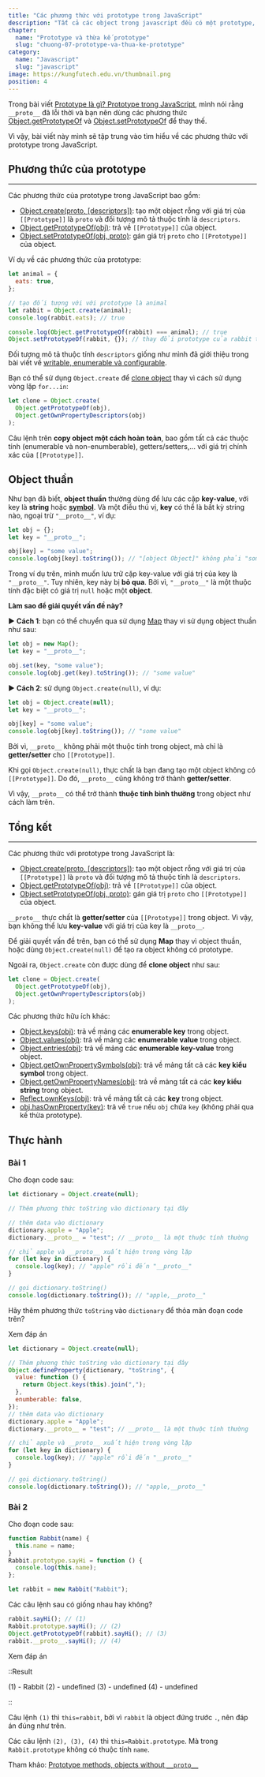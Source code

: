 ```yaml
---
title: "Các phương thức với prototype trong JavaScript"
description: "Tất cả các object trong javascript đều có một prototype, và các object này kế thừa các thuộc tính (properties) cũng như phương thức (methods) từ prototype của mình."
chapter:
  name: "Prototype và thừa kế prototype"
  slug: "chuong-07-prototype-va-thua-ke-prototype"
category:
  name: "Javascript"
  slug: "javascript"
image: https://kungfutech.edu.vn/thumbnail.png
position: 4
---
```


Trong bài viết [Prototype là gì? Prototype trong JavaScript](/bai-viet/javascript/prototype-trong-javascript), mình nói rằng `__proto__` đã lỗi thời và bạn nên dùng các phương thức [Object.getPrototypeOf](https://developer.mozilla.org/en-US/docs/Web/JavaScript/Reference/Global_Objects/Object/getPrototypeOf) và [Object.setPrototypeOf](https://developer.mozilla.org/en-US/docs/Web/JavaScript/Reference/Global_Objects/Object/setPrototypeOf) để thay thế.

Vì vậy, bài viết này mình sẽ tập trung vào tìm hiểu về các phương thức với prototype trong JavaScript.

## Phương thức của prototype

---

Các phương thức của prototype trong JavaScript bao gồm:

- [Object.create(proto, \[descriptors\])](https://developer.mozilla.org/en-US/docs/Web/JavaScript/Reference/Global_Objects/Object/create): tạo một object rỗng với giá trị của `[[Prototype]]` là `proto` và đối tượng mô tả thuộc tính là `descriptors`.
- [Object.getPrototypeOf(obj)](https://developer.mozilla.org/en-US/docs/Web/JavaScript/Reference/Global_Objects/Object/getPrototypeOf): trả về `[[Prototype]]` của object.
- [Object.setPrototypeOf(obj, proto)](https://developer.mozilla.org/en-US/docs/Web/JavaScript/Reference/Global_Objects/Object/setPrototypeOf): gán giá trị `proto` cho `[[Prototype]]` của object.

Ví dụ về các phương thức của prototype:

```js
let animal = {
  eats: true,
};

// tạo đối tượng với với prototype là animal
let rabbit = Object.create(animal);
console.log(rabbit.eats); // true

console.log(Object.getPrototypeOf(rabbit) === animal); // true
Object.setPrototypeOf(rabbit, {}); // thay đổi prototype của rabbit thành {}
```

Đối tượng mô tả thuộc tính `descriptors` giống như mình đã giới thiệu trong bài viết về [writable, enumerable và configurable](/bai-viet/javascript/writable-enumerable-configurable-cua-object).

Bạn có thể sử dụng `Object.create` để [clone object](/bai-viet/javascript/copy-object-trong-javascript) thay vì cách sử dụng vòng lặp `for...in`:

```js
let clone = Object.create(
  Object.getPrototypeOf(obj),
  Object.getOwnPropertyDescriptors(obj)
);
```

Câu lệnh trên **copy object một cách hoàn toàn**, bao gồm tất cả các thuộc tính (enumerable và non-enumberable), getters/setters,... với giá trị chính xác của `[[Prototype]]`.

## Object thuần

Như bạn đã biết, **object thuần** thường dùng để lưu các cặp **key-value**, với key là **string** hoặc [**symbol**](/bai-viet/javascript/symbol-trong-javascript). Và một điều thú vị, **key** có thể là bất kỳ string nào, ngoại trừ `"__proto__"`, ví dụ:

```js
let obj = {};
let key = "__proto__";

obj[key] = "some value";
console.log(obj[key].toString()); // "[object Object]" không phải "some value".
```

Trong ví dụ trên, mình muốn lưu trữ cặp key-value với giá trị của key là `"__proto__"`. Tuy nhiên, key này bị **bỏ qua**. Bởi vì, `"__proto__"` là một thuộc tính đặc biệt có giá trị `null` hoặc một **object**.

**Làm sao để giải quyết vấn đề này?**

► **Cách 1**: bạn có thể chuyển qua sử dụng [Map](/bai-viet/javascript/map-trong-javascript) thay vì sử dụng object thuần như sau:

```js
let obj = new Map();
let key = "__proto__";

obj.set(key, "some value");
console.log(obj.get(key).toString()); // "some value"
```

► **Cách 2**: sử dụng `Object.create(null)`, ví dụ:

```js
let obj = Object.create(null);
let key = "__proto__";

obj[key] = "some value";
console.log(obj[key].toString()); // "some value"
```

Bởi vì, `__proto__` không phải một thuộc tính trong object, mà chỉ là **getter/setter** cho `[[Prototype]]`.

Khi gọi `Object.create(null)`, thực chất là bạn đang tạo một object không có `[[Prototype]]`. Do đó, `__proto__` cũng không trở thành **getter/setter**.

Vì vậy, `__proto__` có thể trở thành **thuộc tính bình thường** trong object như cách làm trên.

## Tổng kết

---

Các phương thức với prototype trong JavaScript là:

- [Object.create(proto, \[descriptors\])](https://developer.mozilla.org/en-US/docs/Web/JavaScript/Reference/Global_Objects/Object/create): tạo một object rỗng với giá trị của `[[Prototype]]` là `proto` và đối tượng mô tả thuộc tính là `descriptors`.
- [Object.getPrototypeOf(obj)](https://developer.mozilla.org/en-US/docs/Web/JavaScript/Reference/Global_Objects/Object/getPrototypeOf): trả về `[[Prototype]]` của object.
- [Object.setPrototypeOf(obj, proto)](https://developer.mozilla.org/en-US/docs/Web/JavaScript/Reference/Global_Objects/Object/setPrototypeOf): gán giá trị `proto` cho `[[Prototype]]` của object.

`__proto__` thực chất là **getter/setter** của `[[Prototype]]` trong object. Vì vậy, bạn không thể lưu **key-value** với giá trị của key là `__proto__`.

Để giải quyết vấn đề trên, bạn có thể sử dụng **Map** thay vì object thuần, hoặc dùng `Object.create(null)` để tạo ra object không có prototype.

Ngoài ra, `Object.create` còn được dùng để **clone object** như sau:

```js
let clone = Object.create(
  Object.getPrototypeOf(obj),
  Object.getOwnPropertyDescriptors(obj)
);
```

Các phương thức hữu ích khác:

- [Object.keys(obj)](https://developer.mozilla.org/en-US/docs/Web/JavaScript/Reference/Global_Objects/Object/keys): trả về mảng các **enumerable key** trong object.
- [Object.values(obj)](https://developer.mozilla.org/en-US/docs/Web/JavaScript/Reference/Global_Objects/Object/values): trả về mảng các **enumerable value** trong object.
- [Object.entries(obj)](https://developer.mozilla.org/en-US/docs/Web/JavaScript/Reference/Global_Objects/Object/entries): trả về mảng các **enumerable key-value** trong object.
- [Object.getOwnPropertySymbols(obj)](https://developer.mozilla.org/en-US/docs/Web/JavaScript/Reference/Global_Objects/Object/getOwnPropertySymbols): trả về mảng tất cả các **key kiểu symbol** trong object.
- [Object.getOwnPropertyNames(obj)](https://developer.mozilla.org/en-US/docs/Web/JavaScript/Reference/Global_Objects/Object/getOwnPropertyNames): trả về mảng tất cả các **key kiểu string** trong object.
- [Reflect.ownKeys(obj)](https://developer.mozilla.org/en-US/docs/Web/JavaScript/Reference/Global_Objects/Reflect/ownKeys): trả về mảng tất cả các **key** trong object.
- [obj.hasOwnProperty(key)](https://developer.mozilla.org/en-US/docs/Web/JavaScript/Reference/Global_Objects/Object/hasOwnProperty): trả về `true` nếu `obj` chứa `key` (không phải qua kế thừa prototype).

## Thực hành

### Bài 1

Cho đoạn code sau:

```js
let dictionary = Object.create(null);

// Thêm phương thức toString vào dictionary tại đây

// thêm data vào dictionary
dictionary.apple = "Apple";
dictionary.__proto__ = "test"; // __proto__ là một thuộc tính thường

// chỉ apple và __proto__ xuất hiện trong vòng lặp
for (let key in dictionary) {
  console.log(key); // "apple" rồi đến "__proto__"
}

// gọi dictionary.toString()
console.log(dictionary.toString()); // "apple,__proto__"
```

Hãy thêm phương thức `toString` vào `dictionary` để thỏa mãn đoạn code trên?

Xem đáp án

```js
let dictionary = Object.create(null);

// Thêm phương thức toString vào dictionary tại đây
Object.defineProperty(dictionary, "toString", {
  value: function () {
    return Object.keys(this).join(",");
  },
  enumberable: false,
});
// thêm data vào dictionary
dictionary.apple = "Apple";
dictionary.__proto__ = "test"; // __proto__ là một thuộc tính thường

// chỉ apple và __proto__ xuất hiện trong vòng lặp
for (let key in dictionary) {
  console.log(key); // "apple" rồi đến "__proto__"
}

// gọi dictionary.toString()
console.log(dictionary.toString()); // "apple,__proto__"
```

### Bài 2

Cho đoạn code sau:

```js
function Rabbit(name) {
  this.name = name;
}
Rabbit.prototype.sayHi = function () {
  console.log(this.name);
};

let rabbit = new Rabbit("Rabbit");
```

Các câu lệnh sau có giống nhau hay không?

```js
rabbit.sayHi(); // (1)
Rabbit.prototype.sayHi(); // (2)
Object.getPrototypeOf(rabbit).sayHi(); // (3)
rabbit.__proto__.sayHi(); // (4)
```

Xem đáp án

::Result

(1) - Rabbit
(2) - undefined
(3) - undefined
(4) - undefined

::

Câu lệnh `(1)` thì `this=rabbit`, bởi vì `rabbit` là object đứng trước `.`, nên đáp án đúng như trên.

Các câu lệnh `(2), (3), (4)` thì `this=Rabbit.prototype`. Mà trong `Rabbit.prototype` không có thuộc tính `name`.

Tham khảo: [Prototype methods, objects without `__proto__`](https://javascript.info/prototype-methods)
